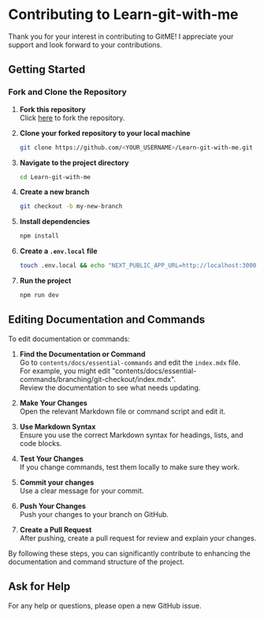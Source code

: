 # Contributing to Learn-git-with-me

Thank you for your interest in contributing to GitME! I appreciate your support and look forward to your contributions.

## Getting Started

### Fork and Clone the Repository

1. **Fork this repository**  
   Click [here](https://github.com/spaciousejar/learn-git-with-me/fork) to fork the repository.

2. **Clone your forked repository to your local machine**

   ```bash
   git clone https://github.com/<YOUR_USERNAME>/Learn-git-with-me.git
   ```

3. **Navigate to the project directory**

   ```bash
   cd Learn-git-with-me
   ```

4. **Create a new branch**  
   ```bash
   git checkout -b my-new-branch
   ```

5. **Install dependencies**  
   ```bash
   npm install
   ```

6. **Create a `.env.local` file**  
   ```bash
   touch .env.local && echo "NEXT_PUBLIC_APP_URL=http://localhost:3000" > .env.local
   ```

7. **Run the project**
   ```bash
   npm run dev
   ```

## Editing Documentation and Commands

To edit documentation or commands:

1. **Find the Documentation or Command**  
   Go to `contents/docs/essential-commands` and edit the `index.mdx` file.  
   For example, you might edit "contents/docs/essential-commands/branching/git-checkout/index.mdx".  
   Review the documentation to see what needs updating.  

2. **Make Your Changes**  
   Open the relevant Markdown file or command script and edit it.

3. **Use Markdown Syntax**  
   Ensure you use the correct Markdown syntax for headings, lists, and code blocks.

4. **Test Your Changes**  
   If you change commands, test them locally to make sure they work.

5. **Commit your changes**  
   Use a clear message for your commit.

6. **Push Your Changes**  
   Push your changes to your branch on GitHub.

7. **Create a Pull Request**  
   After pushing, create a pull request for review and explain your changes.

By following these steps, you can significantly contribute to enhancing the documentation and command structure of the project.

## Ask for Help

For any help or questions, please open a new GitHub issue.
